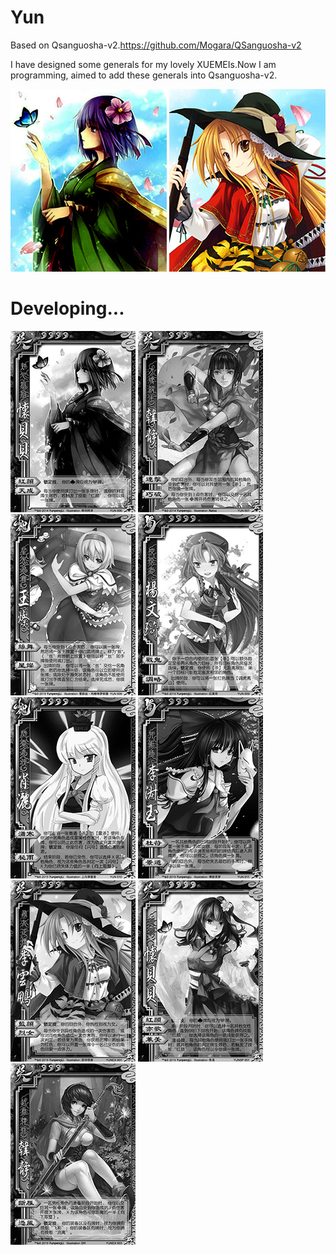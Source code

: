 # Yun
Based on Qsanguosha-v2.https://github.com/Mogara/QSanguosha-v2


I have designed some generals for my lovely XUEMEIs.Now I am programming, aimed to add these generals into Qsanguosha-v2.

![image](full/huaibeibei.png) 
![image](full/liyunpeng.png) 


# Developing...
![image](card-progress/huaibeibei.jpg) 
![image](card-progress/hanjing.jpg)
![image](card-progress/wangcan.jpg)
![image](card-progress/yangwenqi.jpg)
![image](card-progress/xiaosa.jpg)
![image](card-progress/lishuyu.jpg)
![image](card-progress/liyunpeng.jpg)
![image](card-progress/EXhuaibeibei.jpg)
![image](card-progress/EXhanjing.jpg)
